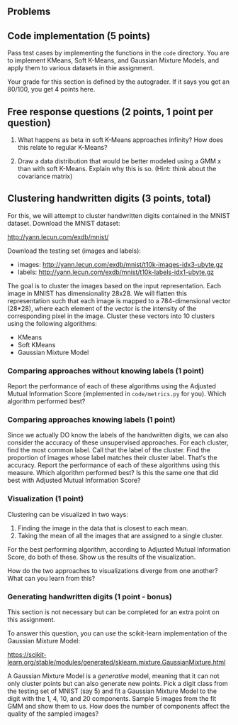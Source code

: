 ## Problems

## Code implementation (5 points)
Pass test cases by implementing the functions in the `code` directory. You are to 
implement KMeans, Soft K-Means, and Gaussian Mixture Models, and apply them to
various datasets in thie assignment.

Your grade for this section is defined by the autograder. If it says you got an 80/100,
you get 4 points here.

## Free response questions (2 points, 1 point per question)

1. What happens as beta in soft K-Means approaches infinity? How does this relate to 
   regular K-Means?

2. Draw a data distribution that would be better modeled using a GMM x than with soft K-Means. Explain why this is so. (Hint: think about the covariance matrix)
         
## Clustering handwritten digits (3 points, total)

For this, we will attempt to cluster handwritten digits contained in the MNIST dataset.
Download the MNIST dataset:

http://yann.lecun.com/exdb/mnist/

Download the testing set (images and labels): 

- images: http://yann.lecun.com/exdb/mnist/t10k-images-idx3-ubyte.gz
- labels: http://yann.lecun.com/exdb/mnist/t10k-labels-idx1-ubyte.gz

The goal is to cluster the images based on the input representation. Each image in 
MNIST has dimensionality 28x28. We will flatten this representation such that each image
is mapped to a 784-dimensional vector (28*28), where each element of the vector is the 
intensity of the corresponding pixel in the image. Cluster these vectors into 10 clusters
using the following algorithms:

- KMeans
- Soft KMeans
- Gaussian Mixture Model

### Comparing approaches without knowing labels (1 point)
Report the performance of each of these algorithms using the Adjusted Mutual Information
Score (implemented in `code/metrics.py` for you). Which algorithm performed best?

### Comparing approaches knowing labels (1 point)
Since we actually DO know the labels of the handwritten digits, we can also consider the accuracy of these unsupervised approaches. For each cluster, find the most common label. Call that the label of the cluster. Find the proportion of images whose label matches their cluster label. That's the accuracy. Report the performance of each of these algorithms using this measure. Which algorithm performed best? Is this the same one that did best with Adjusted Mutual Information Score?

### Visualization (1 point)
Clustering can be visualized in two ways: 

1. Finding the image in the data that is closest to each mean.
2. Taking the mean of all the images that are assigned to a single cluster.

For the best performing algorithm, according to Adjusted Mutual Information
Score, do
both of these. Show us the results of the visualization.

How do the two approaches to visualizations diverge from one another? What can you 
learn from this?

### Generating handwritten digits (1 point - bonus)
This section is not necessary but can be completed for an extra point on this assignment. 

To answer this question, you can use the scikit-learn implementation of the Gaussian Mixture Model:

https://scikit-learn.org/stable/modules/generated/sklearn.mixture.GaussianMixture.html

A Gaussian Mixture Model is a *generative* model, meaning that it can not only cluster points but can also generate new points. Pick a digit class from the testing set of MNIST (say 5) and fit a Gaussian Mixture Model to the digit with the 1, 4, 10, and 20 components. Sample 5 images from the fit GMM and show them to us. How does the number of components affect the quality of the sampled images?







